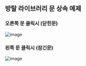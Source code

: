 ## 방탈 라이브러리 문 상속 예제
### 오른쪽 문 클릭시 (닫힌문)
![image](https://user-images.githubusercontent.com/67956068/95008322-c7daf580-0653-11eb-9c6a-b8c0c91f7f9c.png)
### 왼쪽 문 클릭시 (잠긴문)
![image](https://user-images.githubusercontent.com/67956068/95008335-ed67ff00-0653-11eb-88cb-e003acf59aa3.png)
